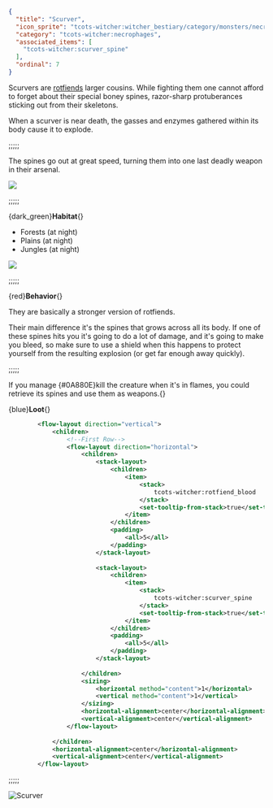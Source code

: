 ```json
{
  "title": "Scurver",
  "icon_sprite": "tcots-witcher:witcher_bestiary/category/monsters/necrophages/scurver",
  "category": "tcots-witcher:necrophages",
  "associated_items": [
    "tcots-witcher:scurver_spine"
  ],
  "ordinal": 7
}
```

Scurvers are [rotfiends](^tcots-witcher:monsters/necrophages/rotfiend) larger cousins.
While fighting them one cannot afford to forget about their special boney spines, 
razor-sharp protuberances sticking out from their skeletons.


When a scurver is near death, the gasses and enzymes gathered within its body cause it
to explode.   


;;;;;

The spines go out at great speed, turning them into one last deadly weapon in their arsenal.

![](tcots-witcher:textures/gui/sprites/witcher_bestiary/entries/scurver/scurver_main.png,fit)

;;;;;

{dark_green}**Habitat**{}
- Forests (at night)
- Plains (at night)
- Jungles (at night)

![](tcots-witcher:textures/gui/sprites/witcher_bestiary/entries/scurver/scurver_exploding.png,fit)

;;;;;

{red}**Behavior**{}

They are basically a stronger version of rotfiends.


Their main difference it's the spines that grows across all its body. If one of these spines hits you
it's going to do a lot of damage, and it's going to make you bleed, so make sure to use a shield when this happens to protect 
yourself from the resulting explosion (or get far enough away quickly).

;;;;;

If you manage {#0A880E}kill the creature when it's in flames, you could retrieve its spines and use them as weapons.{}


{blue}**Loot**{}
```xml owo-ui
        <flow-layout direction="vertical">
            <children>
                <!--First Row-->
                <flow-layout direction="horizontal">
                    <children>
                        <stack-layout>
                            <children>
                                <item>
                                    <stack>
                                        tcots-witcher:rotfiend_blood
                                    </stack>
                                    <set-tooltip-from-stack>true</set-tooltip-from-stack>
                                </item>
                            </children>
                            <padding>
                                <all>5</all>
                            </padding>
                        </stack-layout>
                        
                        <stack-layout>
                            <children>
                                <item>
                                    <stack>
                                        tcots-witcher:scurver_spine
                                    </stack>
                                    <set-tooltip-from-stack>true</set-tooltip-from-stack>
                                </item>
                            </children>
                            <padding>
                                <all>5</all>
                            </padding>
                        </stack-layout>
                                               
                    </children>
                    <sizing>
                        <horizontal method="content">1</horizontal>
                        <vertical method="content">1</vertical>
                    </sizing>
                    <horizontal-alignment>center</horizontal-alignment>
                    <vertical-alignment>center</vertical-alignment>
                </flow-layout>
                
            </children>
            <horizontal-alignment>center</horizontal-alignment>
            <vertical-alignment>center</vertical-alignment>
        </flow-layout>
```

;;;;;




![Scurver](tcots-witcher:textures/gui/sprites/witcher_bestiary/entries/scurver/scurver_full.png,fit)
